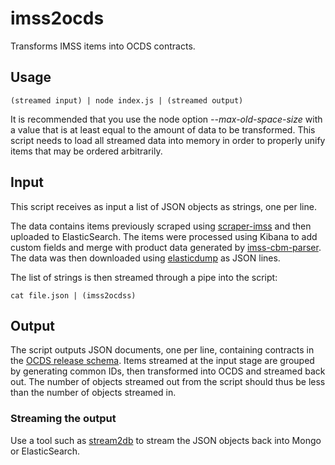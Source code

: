 # imss2ocds

Transforms IMSS items into OCDS contracts.

## Usage

    (streamed input) | node index.js | (streamed output)

It is recommended that you use the node option *--max-old-space-size* with a value that is at least equal to the amount of data to be transformed. This script needs to load all streamed data into memory in order to properly unify items that may be ordered arbitrarily.

## Input

This script receives as input a list of JSON objects as strings, one per line.

The data contains items previously scraped using [scraper-imss](http://gitlab.rindecuentas.org/equipo-qqw/scraper-imss) and then uploaded to ElasticSearch. The items were processed using Kibana to add custom fields and merge with product data generated by [imss-cbm-parser](http://gitlab.rindecuentas.org/equipo-qqw/imss-cbm-parser). The data was then downloaded using [elasticdump](https://www.npmjs.com/package/elasticdump) as JSON lines.

The list of strings is then streamed through a pipe into the script:

    cat file.json | (imss2ocdss)

## Output

The script outputs JSON documents, one per line, containing contracts in the [OCDS release schema](https://standard.open-contracting.org/latest/en/schema/release/). Items streamed at the input stage are grouped by generating common IDs, then transformed into OCDS and streamed back out. The number of objects streamed out from the script should thus be less than the number of objects streamed in.

### Streaming the output

Use a tool such as [stream2db](http://gitlab.rindecuentas.org/equipo-qqw/stream2db/) to stream the JSON objects back into Mongo or ElasticSearch.
